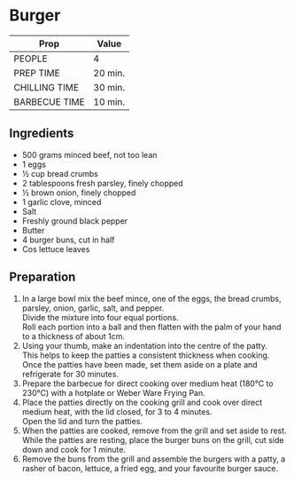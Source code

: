 # Burger

| Prop | Value |
| --- | --- |
| PEOPLE |  4 |
| PREP TIME| 20 min. |
| CHILLING TIME | 30 min. |
| BARBECUE TIME | 10 min. |

## Ingredients

* 500 grams minced beef, not too lean
* 1 eggs
* ½ cup bread crumbs
* 2 tablespoons fresh parsley, finely chopped
* ½ brown onion, finely chopped
* 1 garlic clove, minced
* Salt
* Freshly ground black pepper
* Butter
* 4 burger buns, cut in half
* Cos lettuce leaves

## Preparation

1.  In a large bowl mix the beef mince, one of the eggs, the bread crumbs, parsley, onion, garlic, salt, and pepper.  
Divide the mixture into four equal portions.  
Roll each portion into a ball and then flatten with the palm of your hand to a thickness of about 1cm.
1.  Using your thumb, make an indentation into the centre of the patty.  
This helps to keep the patties a consistent thickness when cooking.  
Once the patties have been made, set them aside on a plate and refrigerate for 30 minutes.
1.  Prepare the barbecue for direct cooking over medium heat (180°C to 230°C) with a hotplate or Weber Ware Frying Pan.
1.  Place the patties directly on the cooking grill and cook over direct medium heat, with the lid closed, for 3 to 4 minutes.  
Open the lid and turn the patties.
1. When the patties are cooked, remove from the grill and set aside to rest.  
While the patties are resting, place the burger buns on the grill, cut side down and cook for 1 minute.
1. Remove the buns from the grill and assemble the burgers with a patty, a rasher of bacon, lettuce, a fried egg, and your favourite burger sauce.
